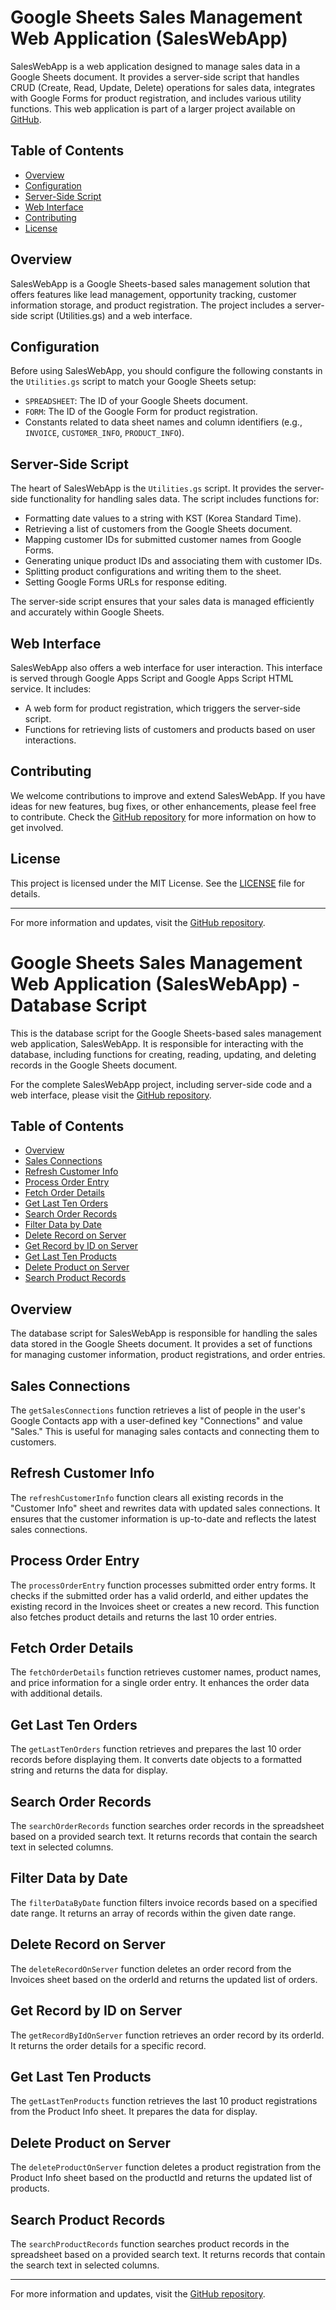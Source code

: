 # Google Sheets Sales Management Web Application (SalesWebApp)

SalesWebApp is a web application designed to manage sales data in a Google Sheets document. It provides a server-side script that handles CRUD (Create, Read, Update, Delete) operations for sales data, integrates with Google Forms for product registration, and includes various utility functions. This web application is part of a larger project available on [GitHub](https://github.com/andrewdk1123/google-sheets-mini-erp).

## Table of Contents

- [Overview](#overview)
- [Configuration](#configuration)
- [Server-Side Script](#server-side-script)
- [Web Interface](#web-interface)
- [Contributing](#contributing)
- [License](#license)

## Overview

SalesWebApp is a Google Sheets-based sales management solution that offers features like lead management, opportunity tracking, customer information storage, and product registration. The project includes a server-side script (Utilities.gs) and a web interface.

## Configuration

Before using SalesWebApp, you should configure the following constants in the `Utilities.gs` script to match your Google Sheets setup:

- `SPREADSHEET`: The ID of your Google Sheets document.
- `FORM`: The ID of the Google Form for product registration.
- Constants related to data sheet names and column identifiers (e.g., `INVOICE`, `CUSTOMER_INFO`, `PRODUCT_INFO`).

## Server-Side Script

The heart of SalesWebApp is the `Utilities.gs` script. It provides the server-side functionality for handling sales data. The script includes functions for:

- Formatting date values to a string with KST (Korea Standard Time).
- Retrieving a list of customers from the Google Sheets document.
- Mapping customer IDs for submitted customer names from Google Forms.
- Generating unique product IDs and associating them with customer IDs.
- Splitting product configurations and writing them to the sheet.
- Setting Google Forms URLs for response editing.

The server-side script ensures that your sales data is managed efficiently and accurately within Google Sheets.

## Web Interface

SalesWebApp also offers a web interface for user interaction. This interface is served through Google Apps Script and Google Apps Script HTML service. It includes:

- A web form for product registration, which triggers the server-side script.
- Functions for retrieving lists of customers and products based on user interactions.

## Contributing

We welcome contributions to improve and extend SalesWebApp. If you have ideas for new features, bug fixes, or other enhancements, please feel free to contribute. Check the [GitHub repository](https://github.com/andrewdk1123/google-sheets-mini-erp) for more information on how to get involved.

## License

This project is licensed under the MIT License. See the [LICENSE](LICENSE) file for details.

---

For more information and updates, visit the [GitHub repository](https://github.com/andrewdk1123/google-sheets-mini-erp).





# Google Sheets Sales Management Web Application (SalesWebApp) - Database Script

This is the database script for the Google Sheets-based sales management web application, SalesWebApp. It is responsible for interacting with the database, including functions for creating, reading, updating, and deleting records in the Google Sheets document.

For the complete SalesWebApp project, including server-side code and a web interface, please visit the [GitHub repository](https://github.com/andrewdk1123/google-sheets-mini-erp).

## Table of Contents

- [Overview](#overview)
- [Sales Connections](#sales-connections)
- [Refresh Customer Info](#refresh-customer-info)
- [Process Order Entry](#process-order-entry)
- [Fetch Order Details](#fetch-order-details)
- [Get Last Ten Orders](#get-last-ten-orders)
- [Search Order Records](#search-order-records)
- [Filter Data by Date](#filter-data-by-date)
- [Delete Record on Server](#delete-record-on-server)
- [Get Record by ID on Server](#get-record-by-id-on-server)
- [Get Last Ten Products](#get-last-ten-products)
- [Delete Product on Server](#delete-product-on-server)
- [Search Product Records](#search-product-records)

## Overview

The database script for SalesWebApp is responsible for handling the sales data stored in the Google Sheets document. It provides a set of functions for managing customer information, product registrations, and order entries.

## Sales Connections

The `getSalesConnections` function retrieves a list of people in the user's Google Contacts app with a user-defined key "Connections" and value "Sales." This is useful for managing sales contacts and connecting them to customers.

## Refresh Customer Info

The `refreshCustomerInfo` function clears all existing records in the "Customer Info" sheet and rewrites data with updated sales connections. It ensures that the customer information is up-to-date and reflects the latest sales connections.

## Process Order Entry

The `processOrderEntry` function processes submitted order entry forms. It checks if the submitted order has a valid orderId, and either updates the existing record in the Invoices sheet or creates a new record. This function also fetches product details and returns the last 10 order entries.

## Fetch Order Details

The `fetchOrderDetails` function retrieves customer names, product names, and price information for a single order entry. It enhances the order data with additional details.

## Get Last Ten Orders

The `getLastTenOrders` function retrieves and prepares the last 10 order records before displaying them. It converts date objects to a formatted string and returns the data for display.

## Search Order Records

The `searchOrderRecords` function searches order records in the spreadsheet based on a provided search text. It returns records that contain the search text in selected columns.

## Filter Data by Date

The `filterDataByDate` function filters invoice records based on a specified date range. It returns an array of records within the given date range.

## Delete Record on Server

The `deleteRecordOnServer` function deletes an order record from the Invoices sheet based on the orderId and returns the updated list of orders.

## Get Record by ID on Server

The `getRecordByIdOnServer` function retrieves an order record by its orderId. It returns the order details for a specific record.

## Get Last Ten Products

The `getLastTenProducts` function retrieves the last 10 product registrations from the Product Info sheet. It prepares the data for display.

## Delete Product on Server

The `deleteProductOnServer` function deletes a product registration from the Product Info sheet based on the productId and returns the updated list of products.

## Search Product Records

The `searchProductRecords` function searches product records in the spreadsheet based on a provided search text. It returns records that contain the search text in selected columns.

---

For more information and updates, visit the [GitHub repository](https://github.com/andrewdk1123/google-sheets-mini-erp).

